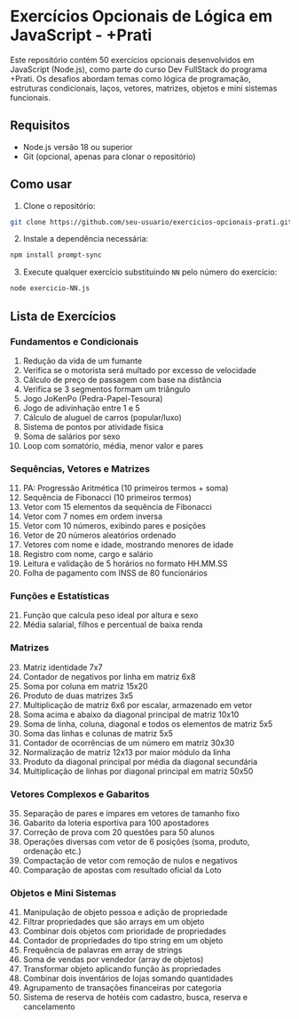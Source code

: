 # Exercícios Opcionais de Lógica em JavaScript - +Prati

Este repositório contém 50 exercícios opcionais desenvolvidos em JavaScript (Node.js), como parte do curso Dev FullStack do programa +Prati. Os desafios abordam temas como lógica de programação, estruturas condicionais, laços, vetores, matrizes, objetos e mini sistemas funcionais.

## Requisitos

- Node.js versão 18 ou superior  
- Git (opcional, apenas para clonar o repositório)

## Como usar

1. Clone o repositório:
```bash
git clone https://github.com/seu-usuario/exercicios-opcionais-prati.git
```

2. Instale a dependência necessária:
```bash
npm install prompt-sync
```

3. Execute qualquer exercício substituindo `NN` pelo número do exercício:
```bash
node exercicio-NN.js
```

## Lista de Exercícios

### Fundamentos e Condicionais
1. Redução da vida de um fumante  
2. Verifica se o motorista será multado por excesso de velocidade  
3. Cálculo de preço de passagem com base na distância  
4. Verifica se 3 segmentos formam um triângulo  
5. Jogo JoKenPo (Pedra-Papel-Tesoura)  
6. Jogo de adivinhação entre 1 e 5  
7. Cálculo de aluguel de carros (popular/luxo)  
8. Sistema de pontos por atividade física  
9. Soma de salários por sexo  
10. Loop com somatório, média, menor valor e pares  

### Sequências, Vetores e Matrizes
11. PA: Progressão Aritmética (10 primeiros termos + soma)  
12. Sequência de Fibonacci (10 primeiros termos)  
13. Vetor com 15 elementos da sequência de Fibonacci  
14. Vetor com 7 nomes em ordem inversa  
15. Vetor com 10 números, exibindo pares e posições  
16. Vetor de 20 números aleatórios ordenado  
17. Vetores com nome e idade, mostrando menores de idade  
18. Registro com nome, cargo e salário  
19. Leitura e validação de 5 horários no formato HH.MM.SS  
20. Folha de pagamento com INSS de 80 funcionários  

### Funções e Estatísticas
21. Função que calcula peso ideal por altura e sexo  
22. Média salarial, filhos e percentual de baixa renda  

### Matrizes
23. Matriz identidade 7x7  
24. Contador de negativos por linha em matriz 6x8  
25. Soma por coluna em matriz 15x20  
26. Produto de duas matrizes 3x5  
27. Multiplicação de matriz 6x6 por escalar, armazenado em vetor  
28. Soma acima e abaixo da diagonal principal de matriz 10x10  
29. Soma de linha, coluna, diagonal e todos os elementos de matriz 5x5  
30. Soma das linhas e colunas de matriz 5x5  
31. Contador de ocorrências de um número em matriz 30x30  
32. Normalização de matriz 12x13 por maior módulo da linha  
33. Produto da diagonal principal por média da diagonal secundária  
34. Multiplicação de linhas por diagonal principal em matriz 50x50  

### Vetores Complexos e Gabaritos
35. Separação de pares e ímpares em vetores de tamanho fixo  
36. Gabarito da loteria esportiva para 100 apostadores  
37. Correção de prova com 20 questões para 50 alunos  
38. Operações diversas com vetor de 6 posições (soma, produto, ordenação etc.)  
39. Compactação de vetor com remoção de nulos e negativos  
40. Comparação de apostas com resultado oficial da Loto  

### Objetos e Mini Sistemas
41. Manipulação de objeto pessoa e adição de propriedade  
42. Filtrar propriedades que são arrays em um objeto  
43. Combinar dois objetos com prioridade de propriedades  
44. Contador de propriedades do tipo string em um objeto  
45. Frequência de palavras em array de strings  
46. Soma de vendas por vendedor (array de objetos)  
47. Transformar objeto aplicando função às propriedades  
48. Combinar dois inventários de lojas somando quantidades  
49. Agrupamento de transações financeiras por categoria  
50. Sistema de reserva de hotéis com cadastro, busca, reserva e cancelamento
